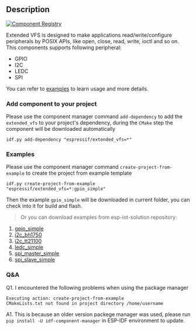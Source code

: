 ## Description

[![Component Registry](https://components.espressif.com/components/espressif/extended_vfs/badge.svg)](https://components.espressif.com/components/espressif/extended_vfs)

Extended VFS is designed to make applications read/write/configure peripherals by POSIX APIs, like open, close, read, write, ioctl and so on. This components supports following peripheral:

* GPIO
* I2C
* LEDC
* SPI

You can refer to [examples](https://github.com/espressif/esp-iot-solution/tree/master/examples/extended_vfs) to learn usage and more details.

### Add component to your project

Please use the component manager command `add-dependency` to add the `extended_vfs` to your project's dependency, during the `CMake` step the component will be downloaded automatically

```
idf.py add-dependency "espressif/extended_vfs=*"
```

### Examples

Please use the component manager command `create-project-from-example` to create the project from example template

```
idf.py create-project-from-example "espressif/extended_vfs=*:gpio_simple"
```

Then the example `gpio_simple` will be downloaded in current folder, you can check into it for build and flash.

> Or you can download examples from esp-iot-solution repository:
1. [gpio_simple](https://github.com/espressif/esp-iot-solution/tree/master/examples/extended_vfs/gpio/gpio_simple)
2. [i2c_bh1750](https://github.com/espressif/esp-iot-solution/tree/master/examples/extended_vfs/i2c/i2c_bh1750)
3. [i2c_tt21100](https://github.com/espressif/esp-iot-solution/tree/master/examples/extended_vfs/i2c/i2c_tt21100)
4. [ledc_simple](https://github.com/espressif/esp-iot-solution/tree/master/examples/extended_vfs/ledc/ledc_simple)
5. [spi_master_simple](https://github.com/espressif/esp-iot-solution/tree/master/examples/extended_vfs/spi/spi_master_simple)
6. [spi_slave_simple](https://github.com/espressif/esp-iot-solution/tree/master/examples/extended_vfs/spi/spi_slave_simple)

### Q&A

Q1. I encountered the following problems when using the package manager

```
Executing action: create-project-from-example
CMakeLists.txt not found in project directory /home/username
```

A1. This is because an older version packege manager was used, please run `pip install -U idf-component-manager` in ESP-IDF environment to update.
